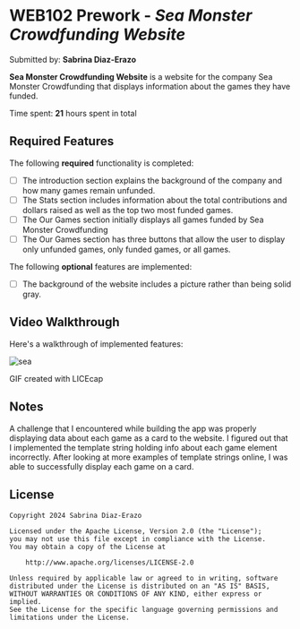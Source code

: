 # WEB102 Prework - *Sea Monster Crowdfunding Website*

Submitted by: **Sabrina Diaz-Erazo**

**Sea Monster Crowdfunding Website** is a website for the company Sea Monster Crowdfunding that displays information about the games they have funded.

Time spent: **21** hours spent in total

## Required Features

The following **required** functionality is completed:

* [ ] The introduction section explains the background of the company and how many games remain unfunded.
* [ ] The Stats section includes information about the total contributions and dollars raised as well as the top two most funded games.
* [ ] The Our Games section initially displays all games funded by Sea Monster Crowdfunding
* [ ] The Our Games section has three buttons that allow the user to display only unfunded games, only funded games, or all games.

The following **optional** features are implemented:

* [ ] The background of the website includes a picture rather than being solid gray.

## Video Walkthrough

Here's a walkthrough of implemented features:

![sea](https://github.com/sderazo/web102_prework/assets/76634204/82711931-323c-4a28-873e-97c3dc90dea2)
<!-- Replace this with whatever GIF tool you used! -->
GIF created with LICEcap

## Notes

A challenge that I encountered while building the app was properly displaying data about each game as a card to the website. I figured out that I implemented the template string holding info about each game element incorrectly. After looking at more examples of template strings online, I was able to successfully display each game on a card.

## License

    Copyright 2024 Sabrina Diaz-Erazo

    Licensed under the Apache License, Version 2.0 (the "License");
    you may not use this file except in compliance with the License.
    You may obtain a copy of the License at

        http://www.apache.org/licenses/LICENSE-2.0

    Unless required by applicable law or agreed to in writing, software
    distributed under the License is distributed on an "AS IS" BASIS,
    WITHOUT WARRANTIES OR CONDITIONS OF ANY KIND, either express or implied.
    See the License for the specific language governing permissions and
    limitations under the License.
